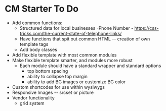 # CM Starter To Do

- Add common functions:
    - Structured data for local businesses
        -Phone Number - https://css-tricks.com/the-current-state-of-telephone-links/
    - Have functions that spit out common HTML -- creation of own template tags
    - Add body classes
- Add flexible template with most common modules
- Make flexible template smarter, and modules more robust
    - Each module should have a standard wrapper and standard options
        - top bottom spacing
        - ability to collapse top margin
        - ability to add BG images or customize BG color
- Custom shortcodes for use within wysiwygs
- Responsive Images -- srcset or picture
- Vendor functionality
    - grid system


